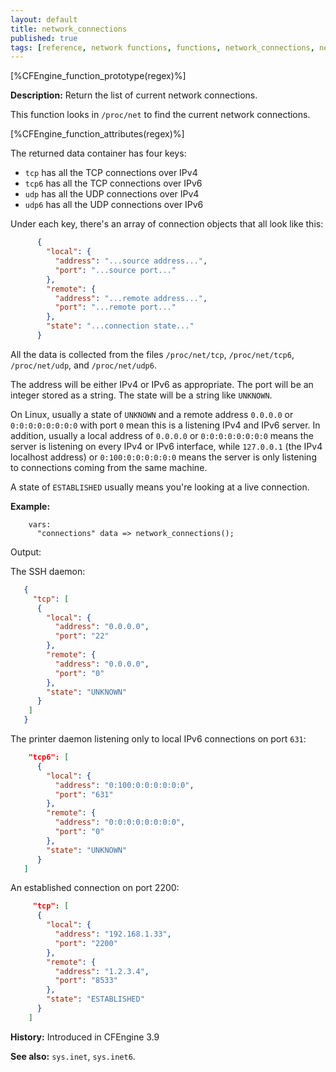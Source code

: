 ```yaml
---
layout: default
title: network_connections
published: true
tags: [reference, network functions, functions, network_connections, network, connections, inet, inet6, tcp, tcp6, udp, udp6]
---
```


[%CFEngine_function_prototype(regex)%]

**Description:** Return the list of current network connections.

This function looks in `/proc/net` to find the current network connections.

[%CFEngine_function_attributes(regex)%]

The returned data container has four keys:

* `tcp` has all the TCP connections over IPv4
* `tcp6` has all the TCP connections over IPv6
* `udp` has all the UDP connections over IPv4
* `udp6` has all the UDP connections over IPv6

Under each key, there's an array of connection objects that all look like this:

```json
      {
        "local": {
          "address": "...source address...",
          "port": "...source port..."
        },
        "remote": {
          "address": "...remote address...",
          "port": "...remote port..."
        },
        "state": "...connection state..."
      }
```

All the data is collected from the files `/proc/net/tcp`,
`/proc/net/tcp6`, `/proc/net/udp`, and `/proc/net/udp6`.

The address will be either IPv4 or IPv6 as appropriate. The port will
be an integer stored as a string. The state will be a string like
`UNKNOWN`.

On Linux, usually a state of `UNKNOWN` and a remote address `0.0.0.0`
or `0:0:0:0:0:0:0:0` with port `0` mean this is a listening IPv4 and
IPv6 server. In addition, usually a local address of `0.0.0.0` or
`0:0:0:0:0:0:0:0` means the server is listening on every IPv4 or IPv6
interface, while `127.0.0.1` (the IPv4 localhost address) or
`0:100:0:0:0:0:0:0` means the server is only listening to connections
coming from the same machine.

A state of `ESTABLISHED` usually means you're looking at a live
connection.

**Example:**

```cf3
    vars:
      "connections" data => network_connections();
```

Output:

The SSH daemon:

```json
   {
     "tcp": [
      {
        "local": {
          "address": "0.0.0.0",
          "port": "22"
        },
        "remote": {
          "address": "0.0.0.0",
          "port": "0"
        },
        "state": "UNKNOWN"
      }
    ]
   }
```

The printer daemon listening only to local IPv6 connections on port `631`:

```json
    "tcp6": [
      {
        "local": {
          "address": "0:100:0:0:0:0:0:0",
          "port": "631"
        },
        "remote": {
          "address": "0:0:0:0:0:0:0:0",
          "port": "0"
        },
        "state": "UNKNOWN"
      }
   ]
```

An established connection on port 2200:

```json
     "tcp": [
      {
        "local": {
          "address": "192.168.1.33",
          "port": "2200"
        },
        "remote": {
          "address": "1.2.3.4",
          "port": "8533"
        },
        "state": "ESTABLISHED"
      }
    ]
```

**History:** Introduced in CFEngine 3.9

**See also:** `sys.inet`, `sys.inet6`.
